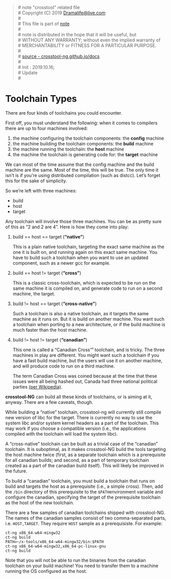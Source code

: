 > \# note "crosstool" related file  
\# Copyright (C) 2019 Dramalife@live.com  
\#   
\# This file is part of [note](https://github.com/Dramalife/note.git)  
\#   
\# note is distributed in the hope that it will be useful, but  
\# WITHOUT ANY WARRANTY; without even the implied warranty of  
\# MERCHANTABILITY or FITNESS FOR A PARTICULAR PURPOSE.  
\#  
\# [source - crosstool-ng.github.io/docs](http://crosstool-ng.github.io/docs/)  
\#  
\# Init : 2019.10.16;  
\# Update   
\#  
  

# Toolchain Types

There are four kinds of toolchains you could encounter.

First off, you must understand the following: when it comes to compilers there are up to four machines involved:

1. the machine configuring the toolchain components: the **config** machine
2. the machine building the toolchain components: the **build** machine
3. the machine running the toolchain: the **host** machine
4. the machine the toolchain is generating code for: the **target** machine

We can most of the time assume that the config machine and the build machine are the same. Most of the time, this will be true. The only time it isn’t is if you’re using distributed compilation (such as distcc). Let’s forget this for the sake of simplicity.

So we’re left with three machines:

- build
- host
- target

Any toolchain will involve those three machines. You can be as pretty sure of this as “2 and 2 are 4”. Here is how they come into play:

1. build == host == target (**“native”**)

   This is a plain native toolchain, targeting the exact same machine as the one it is built on, and running again on this exact same machine. You have to build such a toolchain when you want to use an updated component, such as a newer gcc for example.

2. build == host != target (**“cross”**)

   This is a classic cross-toolchain, which is expected to be run on the same machine it is compiled on, and generate code to run on a second machine, the target.

3. build != host == target (**“cross-native”**)

   Such a toolchain is also a native toolchain, as it targets the same machine as it runs on. But it is build on another machine. You want such a toolchain when porting to a new architecture, or if the build machine is much faster than the host machine.

4. build != host != target (**“canadian”**)

   This one is called a “Canadian Cross”¹ toolchain, and is tricky. The three machines in play are different. You might want such a toolchain if you have a fast build machine, but the users will use it on another machine, and will produce code to run on a third machine.

   The term Canadian Cross was coined because at the time that these issues were all being hashed out, Canada had three national political parties [(per Wikipedia)](http://en.wikipedia.org/wiki/Cross_compiler#Canadian_Cross).

**crosstool-NG** can build all these kinds of toolchains, or is aiming at it, anyway. There are a few caveats, though.

While building a “native” toolchain, crosstool-ng will currently still compile new version of libc for the target. There is currently no way to use the system libc and/or system kernel headers as a part of the toolchain. This may work if you choose a compatible version (i.e., the applications compiled with the toolchain will load the system libc).

A “cross-native” toolchain can be built as a trivial case of the “canadian” toolchain. It is suboptimal, as it makes crosstool-NG build the tools targeting the host machine twice (first, as a separate toolchain which is a prerequisite for all canadian builds; and second, as a part of temporary toolchain created as a part of the canadian build itself). This will likely be improved in the future.

To build a “canadian” toolchain, you must build a toolchain that runs on build and targets the host as a prerequisite (i.e., a simple cross). Then, add the `/bin` directory of this prerequisite to the `$PATH`environment variable and configure the canadian, specifying the target of the prerequisite toolchain as the host of the new toolchain.

There are a few samples of canadian toolchains shipped with crosstool-NG. The names of the canadian samples consist of two comma-separated parts, i.e. `HOST,TARGET`. They require `HOST` sample as a prerequisiste. For example:

```
ct-ng x86_64-w64-mingw32
ct-ng build
PATH=~/x-tools/x86_64-w64-mingw32/bin:$PATH
ct-ng x86_64-w64-mingw32,x86_64-pc-linux-gnu
ct-ng build
```

Note that you will not be able to run the binaries from the canadian toolchain on your build machine! You need to transfer them to a machine running the OS configured as the host.
